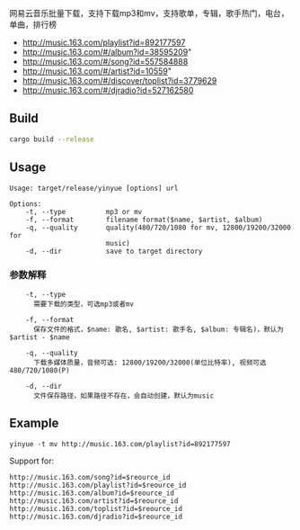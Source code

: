网易云音乐批量下载，支持下载mp3和mv，支持歌单，专辑，歌手热门，电台，单曲，排行榜


- http://music.163.com/playlist?id=892177597
- http://music.163.com/#/album?id=38595209"
- http://music.163.com/#/song?id=557584888
- http://music.163.com/#/artist?id=10559"
- http://music.163.com/#/discover/toplist?id=3779629
- http://music.163.com/#/djradio?id=527162580


## Build
```bash
cargo build --release
```

## Usage
```ignore
Usage: target/release/yinyue [options] url

Options:
    -t, --type          mp3 or mv
    -f, --format        filename format($name, $artist, $album)
    -q, --quality       quality(480/720/1080 for mv, 12800/19200/32000 for
                        music)
    -d, --dir           save to target directory
```

### 参数解释
```
    -t, --type
      需要下载的类型，可选mp3或者mv
      
    -f, --format
      保存文件的格式，$name: 歌名, $artist: 歌手名, $album: 专辑名)，默认为$artist - $name
      
    -q, --quality
      下载多媒体质量，音频可选: 12800/19200/32000(单位比特率), 视频可选480/720/1080(P)
      
    -d, --dir
      文件保存路径，如果路径不存在，会自动创建，默认为music
```

## Example

```shell
yinyue -t mv http://music.163.com/playlist?id=892177597
```

Support for:
```ignore
http://music.163.com/song?id=$reource_id
http://music.163.com/playlist?id=$reource_id
http://music.163.com/album?id=$reource_id
http://music.163.com/artist?id=$reource_id
http://music.163.com/toplist?id=$reource_id
http://music.163.com/djradio?id=$reource_id
```
